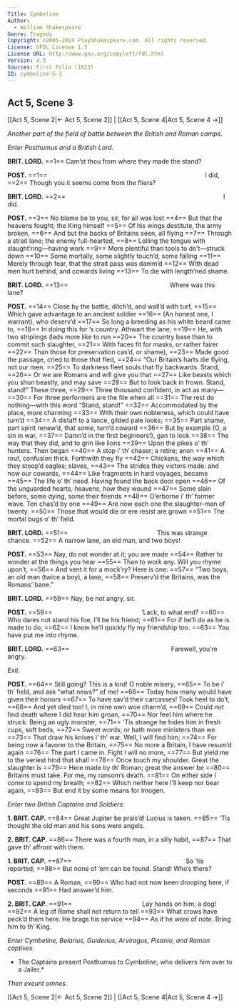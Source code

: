 ```yaml
---
Title: Cymbeline
Author: 
  - William Shakespeare
Genre: Tragedy
Copyright: ©2005-2024 PlayShakespeare.com. All rights reserved.
License: GFDL License 1.3
License URL: http://www.gnu.org/copyleft/fdl.html
Version: 4.3
Sources: First Folio (1623)
ID: cymbeline-5-3
---
```


## Act 5, Scene 3
[[Act 5, Scene 2|← Act 5, Scene 2]] | [[Act 5, Scene 4|Act 5, Scene 4 →]]

*Another part of the field of battle between the British and Roman camps.*

*Enter Posthumus and a British Lord.*

**BRIT. LORD.**
==1== Cam’st thou from where they made the stand?

**POST.**
==1==                          I did,
==2== Though you it seems come from the fliers?

**BRIT. LORD.**
==2==                          I did.

**POST.**
==3== No blame be to you, sir, for all was lost
==4== But that the heavens fought; the King himself
==5== Of his wings destitute, the army broken,
==6== And but the backs of Britains seen, all flying
==7== Through a strait lane; the enemy full-hearted,
==8== Lolling the tongue with slaught’ring—having work
==9== More plentiful than tools to do’t—struck down
==10== Some mortally, some slightly touch’d, some falling
==11== Merely through fear, that the strait pass was damm’d
==12== With dead men hurt behind, and cowards living
==13== To die with length’ned shame.

**BRIT. LORD.**
==13==                 Where was this lane?

**POST.**
==14== Close by the battle, ditch’d, and wall’d with turf,
==15== Which gave advantage to an ancient soldier
==16== (An honest one, I warrant), who deserv’d
==17== So long a breeding as his white beard came to,
==18== In doing this for ’s country. Athwart the lane,
==19== He, with two striplings (lads more like to run
==20== The country base than to commit such slaughter,
==21== With faces fit for masks, or rather fairer
==22== Than those for preservation cas’d, or shame),
==23== Made good the passage, cried to those that fled,
==24== “Our Britain’s harts die flying, not our men.
==25== To darkness fleet souls that fly backwards. Stand,
==26== Or we are Romans and will give you that
==27== Like beasts which you shun beastly, and may save
==28== But to look back in frown. Stand, stand!” These three,
==29== Three thousand confident, in act as many⁠—
==30== For three performers are the file when all
==31== The rest do nothing—with this word “Stand, stand!”
==32== Accommodated by the place, more charming
==33== With their own nobleness, which could have turn’d
==34== A distaff to a lance, gilded pale looks;
==35== Part shame, part spirit renew’d, that some, turn’d coward
==36== But by example (O, a sin in war,
==37== Damn’d in the first beginners!), gan to look
==38== The way that they did, and to grin like lions
==39== Upon the pikes o’ th’ hunters. Then began
==40== A stop i’ th’ chaser; a retire; anon
==41== A rout, confusion thick. Forthwith they fly
==42== Chickens, the way which they stoop’d eagles; slaves,
==43== The strides they victors made: and now our cowards,
==44== Like fragments in hard voyages, became
==45== The life o’ th’ need. Having found the back door open
==46== Of the unguarded hearts, heavens, how they wound
==47== Some slain before, some dying, some their friends
==48== O’erborne i’ th’ former wave. Ten chas’d by one
==49== Are now each one the slaughter-man of twenty.
==50== Those that would die or ere resist are grown
==51== The mortal bugs o’ th’ field.

**BRIT. LORD.**
==51==               This was strange chance.
==52== A narrow lane, an old man, and two boys!

**POST.**
==53== Nay, do not wonder at it; you are made
==54== Rather to wonder at the things you hear
==55== Than to work any. Will you rhyme upon’t,
==56== And vent it for a mock’ry? Here is one:
==57== “Two boys, an old man (twice a boy), a lane,
==58== Preserv’d the Britains, was the Romans’ bane.”

**BRIT. LORD.**
==59== Nay, be not angry, sir.

**POST.**
==59==               ’Lack, to what end?
==60== Who dares not stand his foe, I’ll be his friend;
==61== For if he’ll do as he is made to do,
==62== I know he’ll quickly fly my friendship too.
==63== You have put me into rhyme.

**BRIT. LORD.**
==63==                 Farewell, you’re angry.

*Exit.*

**POST.**
==64== Still going? This is a lord! O noble misery,
==65== To be i’ th’ field, and ask “what news?” of me!
==66== Today how many would have given their honors
==67== To have sav’d their carcasses! Took heel to do’t,
==68== And yet died too! I, in mine own woe charm’d,
==69== Could not find death where I did hear him groan,
==70== Nor feel him where he struck. Being an ugly monster,
==71== ’Tis strange he hides him in fresh cups, soft beds,
==72== Sweet words; or hath more ministers than we
==73== That draw his knives i’ th’ war. Well, I will find him;
==74== For being now a favorer to the Britain,
==75== No more a Britain, I have resum’d again
==76== The part I came in. Fight I will no more,
==77== But yield me to the veriest hind that shall
==78== Once touch my shoulder. Great the slaughter is
==79== Here made by th’ Roman; great the answer be
==80== Britains must take. For me, my ransom’s death.
==81== On either side I come to spend my breath;
==82== Which neither here I’ll keep nor bear again,
==83== But end it by some means for Imogen.

*Enter two British Captains and Soldiers.*

**1. BRIT. CAP.**
==84== Great Jupiter be prais’d! Lucius is taken.
==85== ’Tis thought the old man and his sons were angels.

**2. BRIT. CAP.**
==86== There was a fourth man, in a silly habit,
==87== That gave th’ affront with them.

**1. BRIT. CAP.**
==87==                   So ’tis reported;
==88== But none of ’em can be found. Stand! Who’s there?

**POST.**
==89== A Roman,
==90== Who had not now been drooping here, if seconds
==91== Had answer’d him.

**2. BRIT. CAP.**
==91==            Lay hands on him; a dog!
==92== A leg of Rome shall not return to tell
==93== What crows have peck’d them here. He brags his service
==94== As if he were of note. Bring him to th’ King.

*Enter Cymbeline, Belarius, Guiderius, Arviragus, Pisanio, and Roman captives.*

* The Captains present Posthumus to Cymbeline, who delivers him over to a Jailer.*

*Then exeunt omnes.*

[[Act 5, Scene 2|← Act 5, Scene 2]] | [[Act 5, Scene 4|Act 5, Scene 4 →]]